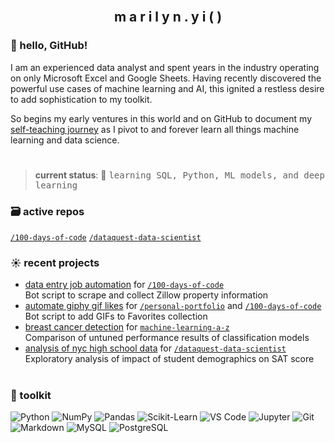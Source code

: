 <br>
<h2 align="center">m a r i l y n . y i ( )</h2>

### 👋 hello, GitHub!

I am an experienced data analyst and spent years in the industry operating on only Microsoft Excel and Google Sheets. Having recently discovered the powerful use cases of machine learning and AI, this ignited a restless desire to add sophistication to my toolkit.

So begins my early ventures in this world and on GitHub to document my [self-teaching journey](https://github.com/marilynyi/self-study-ml-roadmap) as I pivot to and forever learn all things machine learning and data science.

#

>**current status**: 🌱 <samp>learning SQL, Python, ML models, and deep learning</samp>

### 🗃️ active repos
[`/100-days-of-code`](https://github.com/marilynyi/100-days-of-code-python) [`/dataquest-data-scientist`](https://github.com/marilynyi/dataquest-data-scientist)

### ☀️ recent projects

- [data entry job automation](https://github.com/marilynyi/100-days-of-code-python/tree/main/days-51-60/day-53/data-entry-job-automation) for [`/100-days-of-code`](https://github.com/marilynyi/100-days-of-code-python)\
  Bot script to scrape and collect Zillow property information
- [automate giphy gif likes](https://github.com/marilynyi/100-days-of-code-python/tree/main/days-41-50/day-50/automate-giphy-gif-likes/) for [`/personal-portfolio`](https://github.com/marilynyi/personal-portfolio) and [`/100-days-of-code`](https://github.com/marilynyi/100-days-of-code-python)\
  Bot script to add GIFs to Favorites collection
- [breast cancer detection](https://github.com/marilynyi/machine-learning-a-z/blob/main/10-model-selection-and-boosting/10-05-all-classification-models/breast_cancer_detection_using_classification_models.ipynb) for [`machine-learning-a-z`](https://github.com/marilynyi/machine-learning-a-z)\
  Comparison of untuned performance results of classification models
- [analysis of nyc high school data](https://github.com/marilynyi/dataquest-data-scientist/blob/main/08_analyzing_nyc_high_school_data/analyzing_nyc_high_school_data.ipynb) for [`/dataquest-data-scientist`](https://github.com/marilynyi/dataquest-data-scientist)\
  Exploratory analysis of impact of student demographics on SAT score

#

### 🧰 toolkit

![Python](https://img.shields.io/badge/python-FFFBEB?style=flat&logo=python&logoColor=212A3E)
![NumPy](https://img.shields.io/badge/numpy-FFFBEB?style=flat&logo=numpy&logoColor=212A3E)
![Pandas](https://img.shields.io/badge/pandas-FFFBEB?style=flat&logo=pandas&logoColor=212A3E)
![Scikit-Learn](https://img.shields.io/badge/scikit--learn-FFFBEB?style=flat&logo=scikitlearn&logoColor=212A3E)
![VS Code](https://img.shields.io/badge/vs_code-ECF9FF?style=flat&logo=visualstudiocode&logoColor=212A3E)
![Jupyter](https://img.shields.io/badge/jupyter-ECF9FF?style=flat&logo=jupyter&logoColor=212A3E)
![Git](https://img.shields.io/badge/git-ECF9FF?style=flat&logo=git&logoColor=212A3E)
![Markdown](https://img.shields.io/badge/markdown-FFEBEB?style=flat&logo=markdown&logoColor=212A3E)
![MySQL](https://img.shields.io/badge/mysql-FFEBEB?style=flat&logo=mysql&logoColor=212A3E)
![PostgreSQL](https://img.shields.io/badge/postgresql-FFEBEB?style=flat&logo=postgresql&logoColor=212A3E)

#




  



